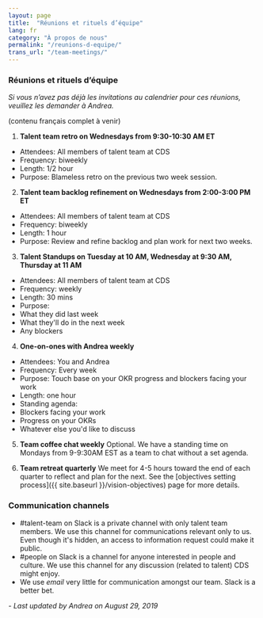```yaml
---
layout: page
title:  "Réunions et rituels d’équipe"
lang: fr
category: "À propos de nous"
permalink: "/reunions-d-equipe/"
trans_url: "/team-meetings/"
---
```


### Réunions et rituels d’équipe

_Si vous n’avez pas déjà les invitations au calendrier pour ces réunions, veuillez les demander à Andrea._

(contenu français complet à venir)
 
1.  **Talent team retro on Wednesdays from 9:30-10:30 AM ET**
 * Attendees: All members of talent team at CDS
 * Frequency: biweekly
 * Length: 1/2 hour
 * Purpose: Blameless retro on the previous two week session.
 
2.  **Talent team backlog refinement on Wednesdays from 2:00-3:00 PM ET**
 * Attendees: All members of talent team at CDS
 * Frequency: biweekly
 * Length: 1 hour
 * Purpose: Review and refine backlog and plan work for next two weeks.
 
3.   **Talent Standups on Tuesday at 10 AM, Wednesday at 9:30 AM, Thursday at 11 AM**
 * Attendees: All members of talent team at CDS
 * Frequency: weekly
 * Length: 30 mins
 * Purpose: 
 * What they did last week
 * What they'll do in the next week
 * Any blockers

4.  **One-on-ones with Andrea weekly**
 * Attendees: You and Andrea
 * Frequency: Every week
 * Purpose: Touch base on your OKR progress and blockers facing your work
 * Length: one hour
 * Standing agenda:
 * Blockers facing your work
 * Progress on your OKRs
 * Whatever else you'd like to discuss

5. **Team coffee chat weekly** Optional. We have a standing time on Mondays from 9-9:30AM EST as a team to chat without a set agenda.

6. **Team retreat quarterly** We meet for 4-5 hours toward the end of each quarter to reflect and plan for the next. See the [objectives setting process]({{ site.baseurl }}/vision-objectives) page for more details.

### Communication channels

* #talent-team on Slack is a private channel with only talent team members. We use this channel for communications relevant only to us. Even though it's hidden, an access to information request could make it public. 
* #people on Slack is a channel for anyone interested in people and culture. We use this channel for any discussion (related to talent) CDS might enjoy.
* We use *email* very little for communication amongst our team. Slack is a better bet.

_- Last updated by Andrea on August 29, 2019_
